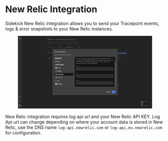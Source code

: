 # New Relic Integration

Sidekick New Relic integration allows you to send your Tracepoint events, logs & error snapshots to your New Relic instances.

<figure><img src="../../.gitbook/assets/resim (7).png" alt="" /><figcaption></figcaption></figure>

New Relic integration requires log api url and your New Relic API KEY. Log Api url can change depending on where your account data is stored in New Relic, use the DNS name `log-api.newrelic.com` or `log-api.eu.newrelic.com` for configuration.

